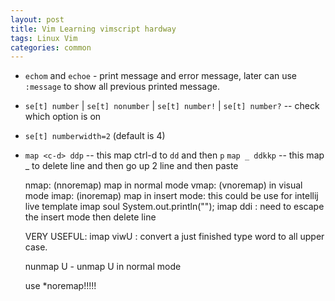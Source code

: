 ```yaml
---
layout: post
title: Vim Learning vimscript hardway
tags: Linux Vim
categories: common
---
```


- `echom` and `echoe` - print message and error message, later can use `:message` to show all previous printed message.

- `se[t] number` | `se[t] nonumber` | `se[t] number!` | `se[t] number?` -- check which option is on

- `se[t] numberwidth=2` (default is 4)

- `map <c-d> ddp` -- this map ctrl-d to `dd` and then `p`
  `map _ ddkkp` -- this map _ to delete line and then go up 2 line and then paste

   nmap: (nnoremap) map in normal mode
   vmap: (vnoremap) in visual mode
   imap: (inoremap) map in insert mode: this could be use for intellij live template
          imap soul System.out.println("");
          imap <c-d> <esc>ddi : need <esc> to escape the insert mode then delete line

    VERY USEFUL: imap <c-u> <esc>viwU : convert a just finished type word to all upper case.

   nunmap U - unmap U in normal mode

   use \*noremap!!!!!
